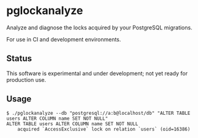 # pglockanalyze

Analyze and diagnose the locks acquired by your PostgreSQL migrations.

For use in CI and development environments.

## Status

This software is experimental and under development; not yet ready for
production use.

## Usage

```shell
$ ./pglockanalyze --db "postgresql://a:b@localhost/db" "ALTER TABLE users ALTER COLUMN name SET NOT NULL"
ALTER TABLE users ALTER COLUMN name SET NOT NULL
	acquired `AccessExclusive` lock on relation `users` (oid=16386)
```
